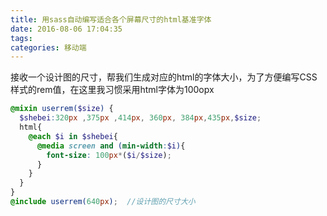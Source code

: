 ```yaml
---
title: 用sass自动编写适合各个屏幕尺寸的html基准字体
date: 2016-08-06 17:04:35
tags:
categories: 移动端
---
```


接收一个设计图的尺寸，帮我们生成对应的html的字体大小，为了方便编写CSS样式的rem值，在这里我习惯采用html字体为100opx

<!-- more -->

```scss
@mixin userrem($size) {
  $shebei:320px ,375px ,414px, 360px, 384px,435px,$size;
  html{
    @each $i in $shebei{
      @media screen and (min-width:$i){
        font-size: 100px*($i/$size);
      }
    }
  }
}
@include userrem(640px);  //设计图的尺寸大小
```
